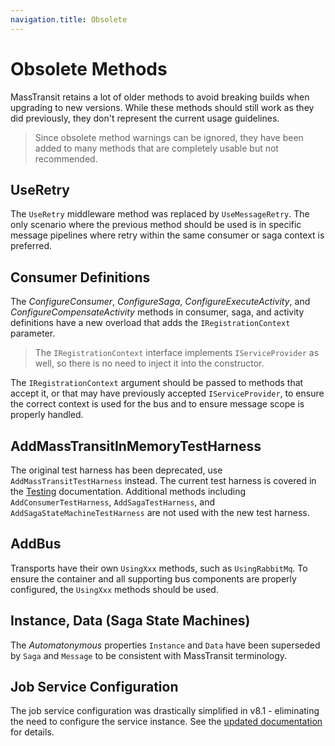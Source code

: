 ```yaml
---
navigation.title: Obsolete
---
```


# Obsolete Methods

MassTransit retains a lot of older methods to avoid breaking builds when upgrading to new versions. While these methods should still work as they did previously,
they don't represent the current usage guidelines.

> Since obsolete method warnings can be ignored, they have been added to many methods that are completely usable but not recommended.

## UseRetry

The `UseRetry` middleware method was replaced by `UseMessageRetry`. The only scenario where the previous method should be used is in specific message
pipelines where retry within the same consumer or saga context is preferred. 

## Consumer Definitions

The _ConfigureConsumer_, _ConfigureSaga_, _ConfigureExecuteActivity_, and _ConfigureCompensateActivity_ methods in consumer, saga, and activity definitions
have a new overload that adds the `IRegistrationContext` parameter.

> The `IRegistrationContext` interface implements `IServiceProvider` as well, so there is no need to inject it into the constructor. 

The `IRegistrationContext` argument should be passed to methods that accept it, or that may have previously accepted `IServiceProvider`, to ensure the correct
context is used for the bus and to ensure message scope is properly handled.

## AddMassTransitInMemoryTestHarness

The original test harness has been deprecated, use `AddMassTransitTestHarness` instead. The current test harness is covered in the
[Testing](/documentation/concepts/testing) documentation. Additional methods including `AddConsumerTestHarness`, `AddSagaTestHarness`, 
and `AddSagaStateMachineTestHarness` are not used with the new test harness. 

## AddBus

Transports have their own `UsingXxx` methods, such as `UsingRabbitMq`. To ensure the container and all supporting bus components are properly configured, 
the `UsingXxx` methods should be used.

## Instance, Data (Saga State Machines)

The _Automatonymous_ properties `Instance` and `Data` have been superseded by `Saga` and `Message` to be consistent with MassTransit terminology.

## Job Service Configuration

The job service configuration was drastically simplified in v8.1 - eliminating the need to configure the service instance. 
See the [updated documentation](/documentation/patterns/job-consumers) for details.
